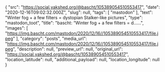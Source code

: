 {
  "src": "https://social.yakshed.org/@bascht/105389054510553417",
  "date": "2020-12-16T09:02:32.000Z",
  "slug": null,
  "tags": [
    "mastodon"
  ],
  "text": "Winter fog + a few filters = dystopian Stalker-like pictures",
  "type": "mastodon_toot",
  "title": "bascht: “Winter fog + a few filters = d……",
  "images": [
    "https://img.bascht.com/mastodon/2020/12/16//105389054510553417/file.jpeg"
  ],
  "category": "posts",
  "media_url": "https://img.bascht.com/mastodon/2020/12/16//105389054510553417/file.jpeg",
  "description": null,
  "preview_url": null,
  "original_url": "https://social.yakshed.org/@bascht/105389054510553417",
  "location_latitude": null,
  "additional_payload": null,
  "location_longitude": null
}